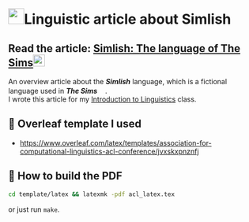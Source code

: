 <!-- https://emoji.gg/pack/58048-sims-emojis -->
# <img src="https://cdn3.emoji.gg/emojis/7874_sims4.png" width="32px" height="32px" alt="">Linguistic article about Simlish

## **Read the article: [Simlish: The language of The Sims<img src="https://cdn3.emoji.gg/emojis/7874_sims4.png" width="24px" height="24px" alt="">](https://davidruda.github.io/simlish-linguistic-article/simlish.pdf)**

An overview article about the _**Simlish**_ language, which is a fictional language used in _**The Sims<a href="https://emoji.gg/emoji/7874_sims4"><img src="https://cdn3.emoji.gg/emojis/7874_sims4.png" width="16px" height="16px" alt=""></a>**_.  
I wrote this article for my [Introduction to Linguistics](https://ufal.mff.cuni.cz/courses/npfl063) class.

## 🍃 Overleaf template I used
- https://www.overleaf.com/latex/templates/association-for-computational-linguistics-acl-conference/jvxskxpnznfj

## 📄 How to build the PDF
```bash
cd template/latex && latexmk -pdf acl_latex.tex
```
or just run `make`.

